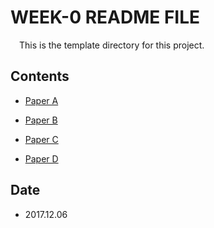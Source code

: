 # WEEK-0 README FILE

&emsp;This is the template directory for this project. 

## Contents

- [Paper A](template.pdf)

- [Paper B](template.pdf)

- [Paper C](template.pdf)

- [Paper D](template.pdf)

## Date

- 2017.12.06
